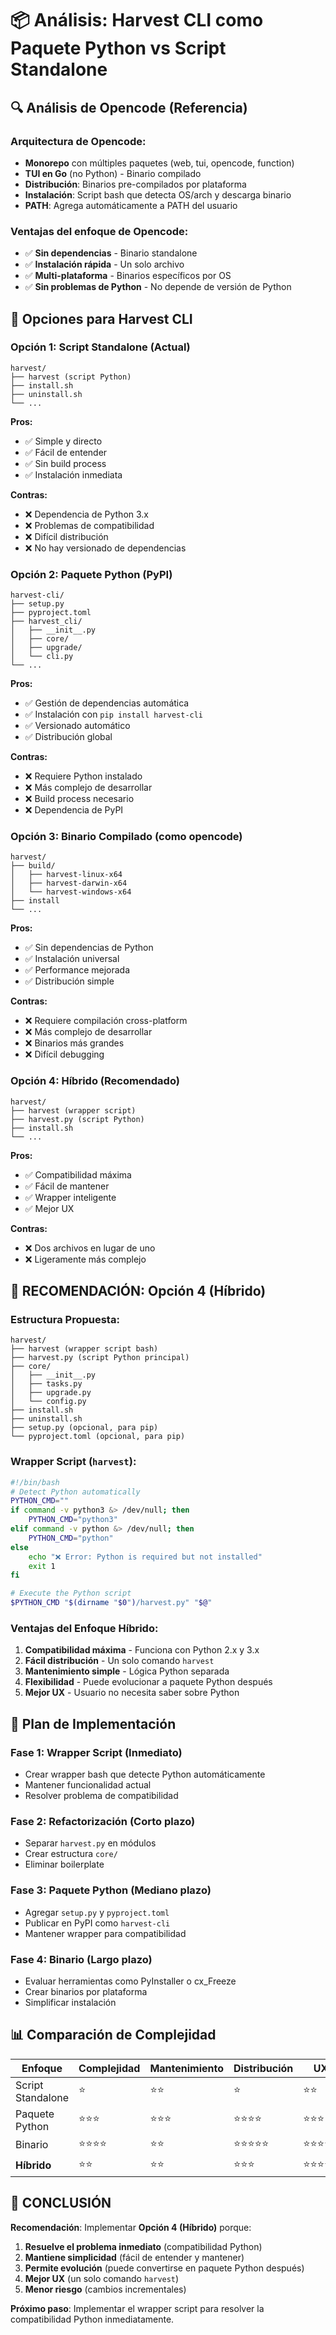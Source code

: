 # 📦 Análisis: Harvest CLI como Paquete Python vs Script Standalone

## 🔍 **Análisis de Opencode (Referencia)**

### **Arquitectura de Opencode:**
- **Monorepo** con múltiples paquetes (web, tui, opencode, function)
- **TUI en Go** (no Python) - Binario compilado
- **Distribución**: Binarios pre-compilados por plataforma
- **Instalación**: Script bash que detecta OS/arch y descarga binario
- **PATH**: Agrega automáticamente a PATH del usuario

### **Ventajas del enfoque de Opencode:**
- ✅ **Sin dependencias** - Binario standalone
- ✅ **Instalación rápida** - Un solo archivo
- ✅ **Multi-plataforma** - Binarios específicos por OS
- ✅ **Sin problemas de Python** - No depende de versión de Python

## 🤔 **Opciones para Harvest CLI**

### **Opción 1: Script Standalone (Actual)**
```
harvest/
├── harvest (script Python)
├── install.sh
├── uninstall.sh
└── ...
```

**Pros:**
- ✅ Simple y directo
- ✅ Fácil de entender
- ✅ Sin build process
- ✅ Instalación inmediata

**Contras:**
- ❌ Dependencia de Python 3.x
- ❌ Problemas de compatibilidad
- ❌ Difícil distribución
- ❌ No hay versionado de dependencias

### **Opción 2: Paquete Python (PyPI)**
```
harvest-cli/
├── setup.py
├── pyproject.toml
├── harvest_cli/
│   ├── __init__.py
│   ├── core/
│   ├── upgrade/
│   └── cli.py
└── ...
```

**Pros:**
- ✅ Gestión de dependencias automática
- ✅ Instalación con `pip install harvest-cli`
- ✅ Versionado automático
- ✅ Distribución global

**Contras:**
- ❌ Requiere Python instalado
- ❌ Más complejo de desarrollar
- ❌ Build process necesario
- ❌ Dependencia de PyPI

### **Opción 3: Binario Compilado (como opencode)**
```
harvest/
├── build/
│   ├── harvest-linux-x64
│   ├── harvest-darwin-x64
│   └── harvest-windows-x64
├── install
└── ...
```

**Pros:**
- ✅ Sin dependencias de Python
- ✅ Instalación universal
- ✅ Performance mejorada
- ✅ Distribución simple

**Contras:**
- ❌ Requiere compilación cross-platform
- ❌ Más complejo de desarrollar
- ❌ Binarios más grandes
- ❌ Difícil debugging

### **Opción 4: Híbrido (Recomendado)**
```
harvest/
├── harvest (wrapper script)
├── harvest.py (script Python)
├── install.sh
└── ...
```

**Pros:**
- ✅ Compatibilidad máxima
- ✅ Fácil de mantener
- ✅ Wrapper inteligente
- ✅ Mejor UX

**Contras:**
- ❌ Dos archivos en lugar de uno
- ❌ Ligeramente más complejo

## 🎯 **RECOMENDACIÓN: Opción 4 (Híbrido)**

### **Estructura Propuesta:**
```
harvest/
├── harvest (wrapper script bash)
├── harvest.py (script Python principal)
├── core/
│   ├── __init__.py
│   ├── tasks.py
│   ├── upgrade.py
│   └── config.py
├── install.sh
├── uninstall.sh
├── setup.py (opcional, para pip)
└── pyproject.toml (opcional, para pip)
```

### **Wrapper Script (`harvest`):**
```bash
#!/bin/bash
# Detect Python automatically
PYTHON_CMD=""
if command -v python3 &> /dev/null; then
    PYTHON_CMD="python3"
elif command -v python &> /dev/null; then
    PYTHON_CMD="python"
else
    echo "❌ Error: Python is required but not installed"
    exit 1
fi

# Execute the Python script
$PYTHON_CMD "$(dirname "$0")/harvest.py" "$@"
```

### **Ventajas del Enfoque Híbrido:**
1. **Compatibilidad máxima** - Funciona con Python 2.x y 3.x
2. **Fácil distribución** - Un solo comando `harvest`
3. **Mantenimiento simple** - Lógica Python separada
4. **Flexibilidad** - Puede evolucionar a paquete Python después
5. **Mejor UX** - Usuario no necesita saber sobre Python

## 🚀 **Plan de Implementación**

### **Fase 1: Wrapper Script (Inmediato)**
- Crear wrapper bash que detecte Python automáticamente
- Mantener funcionalidad actual
- Resolver problema de compatibilidad

### **Fase 2: Refactorización (Corto plazo)**
- Separar `harvest.py` en módulos
- Crear estructura `core/`
- Eliminar boilerplate

### **Fase 3: Paquete Python (Mediano plazo)**
- Agregar `setup.py` y `pyproject.toml`
- Publicar en PyPI como `harvest-cli`
- Mantener wrapper para compatibilidad

### **Fase 4: Binario (Largo plazo)**
- Evaluar herramientas como PyInstaller o cx_Freeze
- Crear binarios por plataforma
- Simplificar instalación

## 📊 **Comparación de Complejidad**

| Enfoque | Complejidad | Mantenimiento | Distribución | UX |
|---------|-------------|---------------|--------------|----|
| Script Standalone | ⭐ | ⭐⭐ | ⭐ | ⭐⭐ |
| Paquete Python | ⭐⭐⭐ | ⭐⭐⭐ | ⭐⭐⭐⭐ | ⭐⭐⭐ |
| Binario | ⭐⭐⭐⭐ | ⭐⭐ | ⭐⭐⭐⭐⭐ | ⭐⭐⭐⭐⭐ |
| **Híbrido** | ⭐⭐ | ⭐⭐ | ⭐⭐⭐ | ⭐⭐⭐⭐ |

## 🎯 **CONCLUSIÓN**

**Recomendación**: Implementar **Opción 4 (Híbrido)** porque:

1. **Resuelve el problema inmediato** (compatibilidad Python)
2. **Mantiene simplicidad** (fácil de entender y mantener)
3. **Permite evolución** (puede convertirse en paquete Python después)
4. **Mejor UX** (un solo comando `harvest`)
5. **Menor riesgo** (cambios incrementales)

**Próximo paso**: Implementar el wrapper script para resolver la compatibilidad Python inmediatamente. 